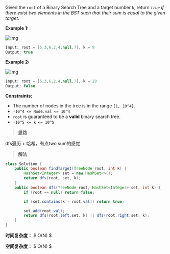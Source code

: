 Given the `root` of a Binary Search Tree and a target number `k`, return *`true` if there exist two elements in the BST such that their sum is equal to the given target*.

 

**Example 1:**

![img](https://assets.leetcode.com/uploads/2020/09/21/sum_tree_1.jpg)

```java
Input: root = [5,3,6,2,4,null,7], k = 9
Output: true
```

**Example 2:**

![img](https://assets.leetcode.com/uploads/2020/09/21/sum_tree_2.jpg)

```java
Input: root = [5,3,6,2,4,null,7], k = 28
Output: false
```

 

**Constraints:**

- The number of nodes in the tree is in the range `[1, 10^4]`.
- `-10^4 <= Node.val <= 10^4`
- `root` is guaranteed to be a **valid** binary search tree.
- `-10^5 <= k <= 10^5`



> **思路**

dfs遍历 + 哈希，有点two sum的感觉



> **解法**

```java
class Solution {
    public boolean findTarget(TreeNode root, int k) {
        HashSet<Integer> set = new HashSet<>();
        return dfs(root, set, k);     
    }
    public boolean dfs(TreeNode root, HashSet<Integer> set, int k) {
        if (root == null) return false;

        if (set.contains(k - root.val)) return true;

        set.add(root.val);        
        return dfs(root.left,set, k) || dfs(root.right,set, k);
    }
}
```

**时间复杂度：** $ O(N) $

**空间复杂度：** $ O(N) $